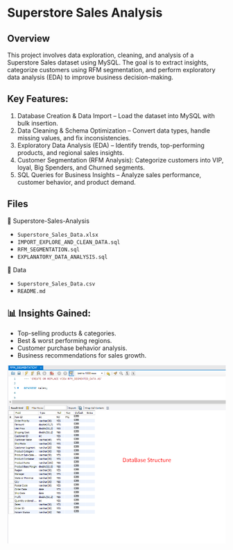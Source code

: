 # Superstore Sales Analysis

## Overview
This project involves data exploration, cleaning, and analysis of a Superstore Sales dataset using MySQL. The goal is to extract insights, categorize customers using RFM segmentation, and perform exploratory data analysis (EDA) to improve business decision-making.

##  Key Features:
1. Database Creation & Data Import – Load the dataset into MySQL with bulk insertion.
2. Data Cleaning & Schema Optimization – Convert data types, handle missing values, and fix inconsistencies.
3. Exploratory Data Analysis (EDA) – Identify trends, top-performing products, and regional sales insights.
4. Customer Segmentation (RFM Analysis): Categorize customers into VIP, loyal, Big Spenders, and Churned segments.
5. SQL Queries for Business Insights – Analyze sales performance, customer behavior, and product demand.

## Files
📁 Superstore-Sales-Analysis  
- `Superstore_Sales_Data.xlsx`
- `IMPORT_EXPLORE_AND_CLEAN_DATA.sql`      
- `RFM_SEGMENTATION.sql`
- `EXPLANATORY_DATA_ANALYSIS.sql`

📂 Data  
- `Superstore_Sales_Data.csv`    
- `README.md` 

## 📊 Insights Gained:
- Top-selling products & categories.
- Best & worst performing regions.
- Customer purchase behavior analysis.
- Business recommendations for sales growth.
 

[<img src="images/database_structure.png">](https://link-to-your-URL/)